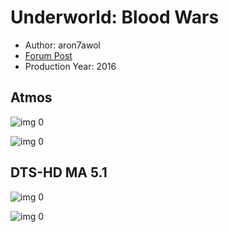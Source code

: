 # Underworld: Blood Wars

* Author: aron7awol
* [Forum Post](https://www.avsforum.com/threads/bass-eq-for-filtered-movies.2995212/post-56612560)
* Production Year: 2016

## Atmos

![img 0](https://i.imgur.com/JaUKF6I.jpg)

![img 0](https://i.imgur.com/wBIVJfu.jpg)

## DTS-HD MA 5.1

![img 0](https://i.imgur.com/ht1Ifrc.jpg)

![img 0](https://i.imgur.com/Tu9vLv7.png)

